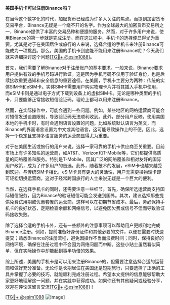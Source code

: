 **美国手机卡可以注册Binance吗？**

在当今这个数字化的时代，加密货币已经成为许多人关注的焦点。而提到加密货币交易平台，Binance无疑是一个绕不开的名字。作为全球最大的加密货币交易所之一，Binance提供了丰富的交易品种和便捷的服务。然而，对于许多用户来说，使用Binance的第一步就是完成注册。而在这过程中，手机卡的选择便显得尤为重要。尤其是对于在美国居住或旅行的人来说，选择合适的手机卡来注册Binance可能成为一项挑战。那么，美国的手机卡到底能不能用来注册Binance呢？今天我们就来详细探讨这个问题[[TG💪+ @esim1088](https://t.me/s/esim1088)]。

首先，我们需要了解Binance对于注册账户的基本要求。一般来说，Binance要求用户提供有效的手机号码进行验证。这是因为手机号码不仅用于验证身份，也是后续接收重要通知和安全信息的重要途径。在美国，手机卡主要分为两种：传统的实体SIM卡和eSIM卡。实体SIM卡需要用户购买物理卡片并将其插入手机中使用，而eSIM卡则是通过电子方式下载到设备上的虚拟SIM卡。无论是哪种类型的手机卡，只要能够正常接收短信验证码，理论上都可以用来注册Binance。

然而，在实际操作中，可能会遇到一些问题。例如，某些地区的网络运营商可能会对短信发送设置限制，导致验证码无法顺利收到。此外，部分用户反映，使用美国本地的手机卡时，有时会遇到语言设置的问题，比如系统默认语言为英文，而Binance的界面语言设置为中文或其他语言，这可能导致操作上的不便。因此，选择一个稳定且支持多语言服务的运营商显得尤为重要。

对于在美国生活或旅行的用户来说，选择一家可靠的手机卡供应商至关重要。目前市场上有许多知名的运营商，如AT&T、Verizon和T-Mobile等，它们都提供高质量的网络覆盖和服务。特别是T-Mobile，因其广泛的网络覆盖和相对友好的国际用户政策，成为了许多用户的首选。此外，随着技术的发展，eSIM卡也越来越受到欢迎。与传统SIM卡相比，eSIM卡具有更大的灵活性，用户无需更换物理卡即可轻松切换运营商，这对于经常跨国旅行的人士来说无疑是一个巨大的便利。

当然，在选择手机卡的同时，还需要注意一些细节。首先，确保所选运营商支持国际短信服务，因为Binance的验证短信可能会发送到国外。其次，建议选择那些提供免费试用期或优惠套餐的运营商，这样可以在初期节省成本。最后，务必保持手机卡的良好状态，定期检查余额和网络信号，以避免因欠费或信号不佳而导致验证码接收失败。

除了选择合适的手机卡外，还有一些额外的注意事项可以帮助用户更顺利地完成Binance注册。例如，提前准备好身份证件和其他必要的文件，以便在需要时快速提交；熟悉Binance的注册流程，避免因操作不当而浪费时间；同时，保持良好的网络环境，确保在注册过程中不会因为网络问题而中断。这些小贴士虽然看似简单，但在实际操作中却能起到事半功倍的效果。

综上所述，美国的手机卡是可以用来注册Binance的，但需要注意选择合适的运营商和做好充分准备。无论你是长期居住在美国还是短期旅行，只要选择了正确的工具并掌握了必要的技巧，就能顺利完成注册过程。希望本文提供的信息能够帮助大家更好地理解这一问题，并在实践中获得成功。如果你还有其他疑问或经验分享，欢迎在评论区留言交流[[TG💪+ @esim1088](https://t.me/s/esim1088)]！

[[TG💪+ @esim1088](https://t.me/s/esim1088) ![Image](https://i.postimg.cc/4NQfJmqS/Snipaste-2025-05-13-00-14-12.png)]
